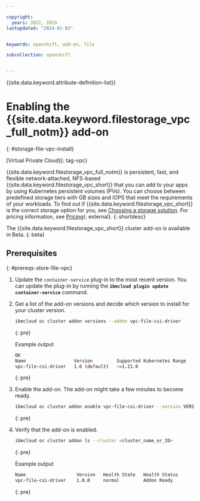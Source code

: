 ```yaml
---

copyright: 
  years: 2022, 2024
lastupdated: "2024-01-03"


keywords: openshift, add-on, file

subcollection: openshift


---
```


{{site.data.keyword.attribute-definition-list}}



# Enabling the {{site.data.keyword.filestorage_vpc_full_notm}} add-on
{: #storage-file-vpc-install}

[Virtual Private Cloud]{: tag-vpc}

{{site.data.keyword.filestorage_vpc_full_notm}} is persistent, fast, and flexible network-attached, NFS-based {{site.data.keyword.filestorage_vpc_short}} that you can add to your apps by using Kubernetes persistent volumes (PVs). You can choose between predefined storage tiers with GB sizes and IOPS that meet the requirements of your workloads. To find out if {{site.data.keyword.filestorage_vpc_short}} is the correct storage option for you, see [Choosing a storage solution](/docs/openshift?topic=openshift-storage-plan). For pricing information, see [Pricing](https://cloud.ibm.com/cloud-storage/file/order){: external}.
{: shortdesc}


The {{site.data.keyword.filestorage_vpc_short}} cluster add-on is available in Beta.
{: beta}


## Prerequisites
{: #prereqs-store-file-vpc}

1. Update the `container-service` plug-in to the most recent version. You can update the plug-in by running the **`ibmcloud plugin update container-service`** command. 


1. Get a list of the add-on versions and decide which version to install for your cluster version.
    ```sh
    ibmcloud oc cluster addon versions --addon vpc-file-csi-driver
    ```
    {: pre}

    Example output
    ```sh
    OK
    Name                  Version         Supported Kubernetes Range   Supported Openshift Range   
    vpc-file-csi-driver   1.0 (default)   >=1.21.0                     >=4.7.0 
    ```
    {: pre}

1. Enable the add-on. The add-on might take a few minutes to become ready.
    ```sh
    ibmcloud oc cluster addon enable vpc-file-csi-driver --version VERSION --cluster CLUSTERID
    ```
    {: pre}


1. Verify that the add-on is enabled.
    ```sh
    ibmcloud oc cluster addon ls --cluster <cluster_name_or_ID>
    ```
    {: pre}

    Example output
    ```sh
    Name                   Version   Health State   Health Status   
    vpc-file-csi-driver    1.0.0     normal         Addon Ready
    ```
    {: pre}
